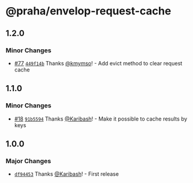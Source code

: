 # @praha/envelop-request-cache

## 1.2.0

### Minor Changes

- [#77](https://github.com/praha-inc/envelop-plugins/pull/77) [`449f14b`](https://github.com/praha-inc/envelop-plugins/commit/449f14b3ec4a2b5d788066fb49d388d8e896fdb5) Thanks [@kmymso](https://github.com/kmymso)! - Add evict method to clear request cache

## 1.1.0

### Minor Changes

- [#18](https://github.com/praha-inc/envelop-plugins/pull/18) [`91b5594`](https://github.com/praha-inc/envelop-plugins/commit/91b55943b6e3bcc8509d136c30e9d3381466730a) Thanks [@Karibash](https://github.com/Karibash)! - Make it possible to cache results by keys

## 1.0.0

### Major Changes

- [`df94453`](https://github.com/praha-inc/envelop-plugins/commit/df94453ad6ed1764f9e52111aabfd3f33c781e6e) Thanks [@Karibash](https://github.com/Karibash)! - First release
